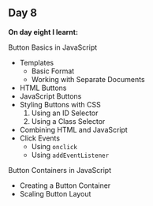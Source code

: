 ## Day 8

**On day eight I learnt:**

Button Basics in JavaScript
  - Templates
    - Basic Format
    - Working with Separate Documents
  - HTML Buttons
  - JavaScript Buttons
  - Styling Buttons with CSS
    1. Using an ID Selector
    2. Using a Class Selector
  - Combining HTML and JavaScript
  - Click Events
    - Using `onclick`
    - Using `addEventListener`

Button Containers in JavaScript
  - Creating a Button Container
  - Scaling Button Layout
  
